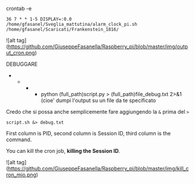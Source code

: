 crontab -e

```
36 7 * * 1-5 DISPLAY=:0.0 /home/gfasanel/Sveglia_mattutina/alarm_clock_pi.sh /home/gfasanel/Scaricati/Frankenstein_1816/
```

![alt tag] (https://github.com/GiuseppeFasanella/Raspberry_pi/blob/master/img/output_cron.png)

DEBUGGARE

* * * * python (full_path)script.py > (full_path)file_debug.txt 2>&1 (cioe' dumpi l'output su un file da te specificato

Credo che si possa anche semplicemente fare aggiungendo la `&` prima del `>`

`script.sh &> debug.txt`

First column is PID, second column is Session ID, third column is the command.

You can kill the cron job, **killing the Session ID**.

![alt tag] (https://github.com/GiuseppeFasanella/Raspberry_pi/blob/master/img/kill_cron_mio.png)
